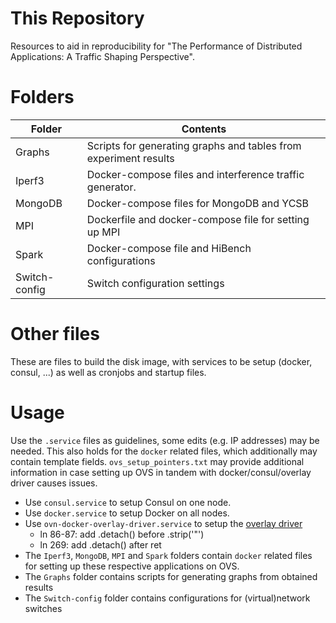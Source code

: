 # This Repository

Resources to aid in reproducibility for "The Performance of Distributed Applications: A Traffic Shaping Perspective".

# Folders

| **Folder**    | **Contents**                                                     |
|---------------|------------------------------------------------------------------|
| Graphs        | Scripts for generating graphs and tables from experiment results |
| Iperf3        | Docker-compose files and interference traffic generator.         |
| MongoDB       | Docker-compose files for MongoDB and YCSB                        |
| MPI           | Dockerfile and docker-compose file for setting up MPI            |
| Spark         | Docker-compose file and HiBench configurations                   |
| Switch-config | Switch configuration settings                                    |

# Other files
These are files to build the disk image, with services to be setup (docker, consul, ...) as well as cronjobs and startup files.

# Usage
Use the `.service` files as guidelines, some edits (e.g. IP addresses) may be needed. This also holds for the `docker` related files, which additionally may contain template fields. `ovs_setup_pointers.txt` may provide additional information in case setting up OVS in tandem with docker/consul/overlay driver causes issues.
- Use `consul.service` to setup Consul on one node.
- Use `docker.service` to setup Docker on all nodes.
- Use `ovn-docker-overlay-driver.service` to setup the [overlay driver](https://github.com/shettyg/ovn-docker/blob/master/ovn-docker-overlay-driver)
  - ln 86-87: add .detach() before .strip('"')
  - ln 269: add .detach() after ret
- The `Iperf3`, `MongoDB`, `MPI` and `Spark` folders contain `docker` related files for setting up these respective applications on OVS.
- The `Graphs` folder contains scripts for generating graphs from obtained results
- The `Switch-config` folder contains configurations for (virtual)network switches
